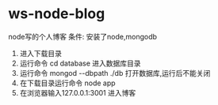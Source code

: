 # ws-node-blog
node写的个人博客
条件: 安装了node,mongodb

1. 进入下载目录
2. 运行命令 cd database 进入数据库目录
3. 运行命令 mongod --dbpath ./db  打开数据库,运行后不能关闭
4. 在下载目录运行命令 node app 
5. 在浏览器输入127.0.0.1:3001 进入博客
